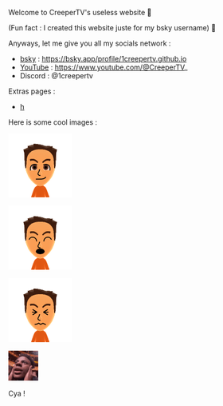 Welcome to CreeperTV's useless website 🥳

(Fun fact : I created this website juste for my bsky username) 🤫

Anyways, let me give you all my socials network :
- [bsky](https://bsky.app/profile/1creepertv.github.io) : https://bsky.app/profile/1creepertv.github.io
- [YouTube](https://www.youtube.com/@CreeperTV_) : https://www.youtube.com/@CreeperTV_
- Discord : @1creepertv

Extras pages :
- [h](https://1creepertv.github.io/h)

Here is some cool images :

![CreeperTV](https://raw.githubusercontent.com/1CreeperTV/1creepertv.github.io/refs/heads/main/normal_faces.png)

![CreeperTV Happy](https://raw.githubusercontent.com/1CreeperTV/1creepertv.github.io/refs/heads/main/smile_open_mouth.png)

![CreeperTV Frustrated](https://raw.githubusercontent.com/1CreeperTV/1creepertv.github.io/refs/heads/main/frustrated.png)

![Speed](https://raw.githubusercontent.com/1CreeperTV/1creepertv.github.io/refs/heads/main/shocked-ishowspeed.gif)

Cya !
